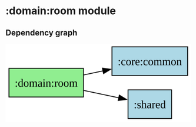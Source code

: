 ﻿# :domain:room module
## Dependency graph
![:domain:room](../../docs/images/graphs/dep_graph__domain_room.svg)
